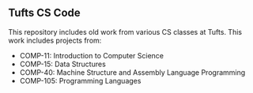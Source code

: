 ## Tufts CS Code

This repository includes old work from various CS classes at Tufts. This work includes projects from:

- COMP-11: Introduction to Computer Science
- COMP-15: Data Structures
- COMP-40: Machine Structure and Assembly Language Programming
- COMP-105: Programming Languages
